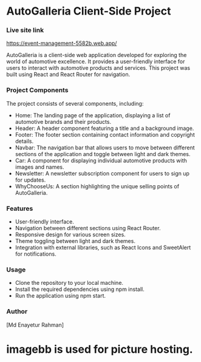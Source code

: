 # AutoGalleria Client-Side Project

### Live site link
https://event-management-5582b.web.app/

AutoGalleria is a client-side web application developed for exploring the world of automotive excellence. It provides a user-friendly interface for users to interact with automotive products and services. This project was built using React and React Router for navigation.

### Project Components
The project consists of several components, including:

- Home: The landing page of the application, displaying a list of automotive brands and their products.
- Header: A header component featuring a title and a background image.
- Footer: The footer section containing contact information and copyright details.
- Navbar: The navigation bar that allows users to move between different sections of the application and toggle between light and dark themes.
- Car: A component for displaying individual automotive products with images and names.
- Newsletter: A newsletter subscription component for users to sign up for updates.
- WhyChooseUs: A section highlighting the unique selling points of AutoGalleria.

### Features

- User-friendly interface.
- Navigation between different sections using React Router.
- Responsive design for various screen sizes.
- Theme toggling between light and dark themes.
- Integration with external libraries, such as React Icons and SweetAlert for notifications.


### Usage

- Clone the repository to your local machine.
- Install the required dependencies using npm install.
- Run the application using npm start.

### Author
[Md Enayetur Rahman]

# imagebb is used for picture hosting. 